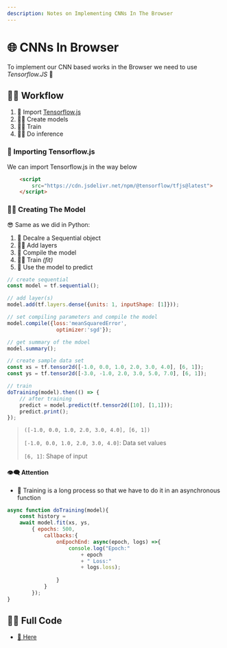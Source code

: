 ```yaml
---
description: Notes on Implementing CNNs In The Browser
---
```


# 🌐 CNNs In Browser
To implement our CNN based works in the Browser we need to use _Tensorflow.JS_ 🚀

## 👷‍♀️ Workflow
1. 🚙 Import [Tensorflow.js](https://js.tensorflow.org/)
2. 👷‍♀️ Create models
3. 👩‍🏫 Train
4. 👩‍⚖️ Do inference

### 🚙 Importing Tensorflow.js
We can import Tensorflow.js in the way below
```html
    <script 
        src="https://cdn.jsdelivr.net/npm/@tensorflow/tfjs@latest">
    </script>

```

### 👷‍♀️ Creating The Model
😎 Same as we did in Python:

1. 🐣 Decalre a Sequential object
2. 👩‍🔧 Add layers
3. 🚀 Compile the model
4. 👩‍🎓 Train _(fit)_
5. 🐥 Use the model to predict

```js
// create sequential 
const model = tf.sequential();

// add layer(s)
model.add(tf.layers.dense({units: 1, inputShape: [1]}));

// set compiling parameters and compile the model
model.compile({loss:'meanSquaredError', 
                optimizer:'sgd'});

// get summary of the mdoel
model.summary();

// create sample data set
const xs = tf.tensor2d([-1.0, 0.0, 1.0, 2.0, 3.0, 4.0], [6, 1]);
const ys = tf.tensor2d([-3.0, -1.0, 2.0, 3.0, 5.0, 7.0], [6, 1]);

// train
doTraining(model).then(() => {
    // after training
    predict = model.predict(tf.tensor2d([10], [1,1]));
    predict.print();
});
```
> `([-1.0, 0.0, 1.0, 2.0, 3.0, 4.0], [6, 1])`
> 
> `[-1.0, 0.0, 1.0, 2.0, 3.0, 4.0]`: Data set values
> 
> `[6, 1]`: Shape of input


#### 👁‍🗨 Attention
- 🐢 Training is a long process so that we have to do it in an asynchronous function
```js
async function doTraining(model){
    const history = 
    await model.fit(xs, ys, 
        { epochs: 500,
            callbacks:{
                onEpochEnd: async(epoch, logs) =>{
                    console.log("Epoch:" 
                        + epoch 
                        + " Loss:" 
                        + logs.loss);
                    
                }
            }
        });
}
```



## 👩‍💻 Full Code
- [🐾 Here](./1-TFJS.html)